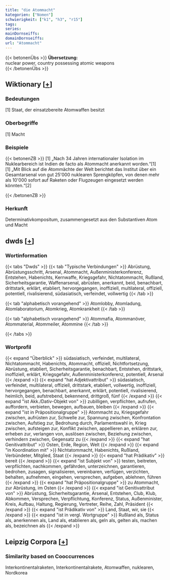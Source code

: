 ```yaml
---
title: "die Atommacht"
kategorien: ["Nomen"]
schwierigkeit: ["k1", "h3", "r15"]
tags:
series:
mainDornseiffs:
domainDornseiffs:
url: "Atommacht"
---
```


{{< betonenÜbs >}}
**Übersetzung:**  
nuclear power, country possessing atomic weapons  
{{< /betonenÜbs >}}

## Wiktionary [[+](https://de.wiktionary.org/wiki/Atommacht)]

### Bedeutungen
[1] Staat, der einsatzbereite Atomwaffen besitzt  

### Oberbegriffe
[1] Macht  

### Beispiele
{{< betonenZB >}}
[1] „Nach 34 Jahren internationaler Isolation im Nuklearbereich ist Indien de facto als Atommacht anerkannt worden.“[1]  
[1] „Mit Blick auf die Atommächte der Welt berichtet das Institut über ein Gesamtarsenal von gut 25'000 nuklearen Sprengköpfen, von denen mehr als 10'000 sofort auf Raketen oder Flugzeugen eingesetzt werden könnten.“[2]  

{{< /betonenZB >}}
### Herkunft
Determinativkompositum, zusammengesetzt aus den Substantiven Atom und Macht  



## dwds [[+](https://www.dwds.de/wb/Atommacht)]

### Wortinformation
{{< tabs "Dwds" >}}
{{< tab "Typische Verbindungen" >}}
Abrüstung, Abrüstungsschritt, Arsenal, Atommacht, Außenministerkonferenz, Entstehen, Habenichts, Kernwaffe, Kriegsgefahr, Nichtatommacht, Rußland, Sicherheitsgarantie, Waffenarsenal, abrüsten, anerkannt, beid, benachbart, drittstark, erklärt, etabliert, hervorgegangen, inoffiziell, multilateral, offiziell, potentiell, rivalisierend, südasiatisch, verfeindet, vollwertig
{{< /tab >}}

{{< tab "alphabetisch vorangehend" >}}
Atomlobby, Atomladung, Atomlaboratorium, Atomkrieg, Atomkrankheit
{{< /tab >}}

{{< tab "alphabetisch vorangehend" >}}
Atommafia, Atommanöver, Atommaterial, Atommeiler, Atommine
{{< /tab >}}

{{< /tabs >}}

### Wortprofil
{{< expand "Überblick" >}} südasiatisch, verfeindet, multilateral, Nichtatommacht, Habenichts, Atommacht, offiziell, Nichtfortsetzung, Abrüstung, etabliert, Sicherheitsgarantie, benachbart, Entstehen, drittstark, inoffiziell, erklärt, Kriegsgefahr, Außenministerkonferenz, potentiell, Arsenal {{< /expand >}}
{{< expand "hat Adjektivattribut" >}} südasiatisch, verfeindet, multilateral, offiziell, drittstark, etabliert, vollwertig, inoffiziell, hervorgegangen, benachbart, anerkannt, erklärt, potentiell, rivalisierend, heimlich, beid, aufstrebend, bekennend, drittgroß, fünf {{< /expand >}}
{{< expand "ist Akk./Dativ-Objekt von" >}} zubilligen, verpflichten, aufrufen, auffordern, verbieten, bewegen, aufbauen, bleiben {{< /expand >}}
{{< expand "ist in Präpositionalgruppe" >}} Atommacht zu, Kriegsgefahr zwischen, aufrüsten zur, Schwelle zur, Spannung zwischen, Konfrontation zwischen, Aufstieg zur, Bedrohung durch, Parlamentswahl in, Krieg zwischen, aufsteigen zur, Konflikt zwischen, appellieren an, erklären zur, erheben zur, verlangen von, auslösen zwischen, Beziehung zwischen, verhindern zwischen, Gegensatz zu {{< /expand >}}
{{< expand "hat Genitivattribut" >}} Osten, Erde, Region, Welt {{< /expand >}}
{{< expand "in Koordination mit" >}} Nichtatommacht, Habenichts, Rußland, Verbündeter, Mitglied, Staat {{< /expand >}}
{{< expand "hat Prädikativ" >}} bereit {{< /expand >}}
{{< expand "ist Subjekt von" >}} testen, beitreten, verpflichten, nachkommen, gefährden, unterzeichnen, garantieren, bedrohen, zusagen, signalisieren, vereinbaren, verfügen, verzichten, behalten, aufnehmen, eingehen, versprechen, aufgeben, ablehnen, führen {{< /expand >}}
{{< expand "hat Präpositionalgruppe" >}} zu Atommacht, zur Abrüstung, im Osten {{< /expand >}}
{{< expand "ist Genitivattribut von" >}} Abrüstung, Sicherheitsgarantie, Arsenal, Entstehen, Club, Klub, Abkommen, Versprechen, Verpflichtung, Konferenz, Status, Außenminister, Kreis, Aufbau, Haltung, Regierung, Vertreter, Reihe, Zahl, Präsident {{< /expand >}}
{{< expand "ist Prädikativ von" >}} Land, Staat, wir, sie {{< /expand >}}
{{< expand "ist in vergl. Wortgruppe" >}} Rußland als, Status als, anerkennen als, Land als, etablieren als, geln als, gelten als, machen als, bezeichnen als {{< /expand >}}

## Leipzig Corpora [[+](https://corpora.uni-leipzig.de/en/res?word=Atommacht&corpusId=deu_newscrawl-public_2018)]


### Similarity based on Cooccurrences
Interkontinentalraketen, Interkontinentalrakete, Atomwaffen, nuklearen, Nordkorea

